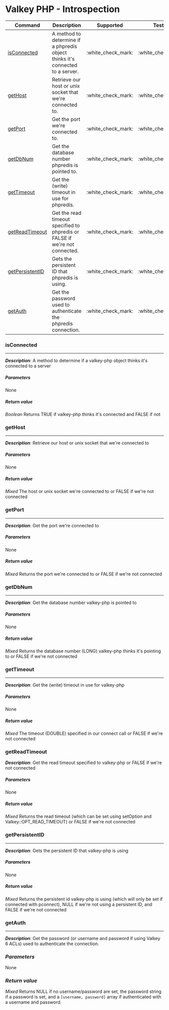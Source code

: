# Valkey PHP - Introspection

|Command                            |Description                                                                    |Supported  |Tested     |Class/Trait    |Method         |
|---                                |---                                                                            |:-:        |:-:        |---            |---            |
|[isConnected](#isConnected)        |A method to determine if a phpredis object thinks it's connected to a server.  |:white\_check\_mark:        |:white\_check\_mark:        |Introspection  |isConnected    |
|[getHost](#getHost)                |Retrieve our host or unix socket that we're connected to.                      |:white\_check\_mark:        |:white\_check\_mark:        |Introspection  |getHost        |
|[getPort](#getPort)                |Get the port we're connected to.                                               |:white\_check\_mark:        |:white\_check\_mark:        |Introspection  |getPort        |
|[getDbNum](#getDbNum)              |Get the database number phpredis is pointed to.                                |:white\_check\_mark:        |:white\_check\_mark:        |Introspection  |getDbNum       |
|[getTimeout](#getTimeout)          |Get the (write) timeout in use for phpredis.                                   |:white\_check\_mark:        |:white\_check\_mark:        |Introspection  |getTimeout     |
|[getReadTimeout](#getReadTimeout)  |Get the read timeout specified to phpredis or FALSE if we're not connected.    |:white\_check\_mark:        |:white\_check\_mark:        |Introspection  |getReadTimeout |
|[getPersistentID](#getPersistentID)|Gets the persistent ID that phpredis is using.                                 |:white\_check\_mark:        |:white\_check\_mark:        |Introspection  |getPersistentID|
|[getAuth](#getAuth)                |Get the password used to authenticate the phpredis connection.                 |:white\_check\_mark:        |:white\_check\_mark:        |Introspection| getAuth         |

### isConnected
-----
_**Description**_:  A method to determine if a valkey-php object thinks it's connected to a server

##### *Parameters*
None

##### *Return value*
*Boolean* Returns TRUE if valkey-php thinks it's connected and FALSE if not

### getHost
-----
_**Description**_:  Retrieve our host or unix socket that we're connected to

##### *Parameters*
None

##### *Return value*
*Mixed* The host or unix socket we're connected to or FALSE if we're not connected


### getPort
-----
_**Description**_:  Get the port we're connected to

##### *Parameters*
None

##### *Return value*
*Mixed* Returns the port we're connected to or FALSE if we're not connected

### getDbNum
-----
_**Description**_:  Get the database number valkey-php is pointed to

##### *Parameters*
None

##### *Return value*
*Mixed* Returns the database number (LONG) valkey-php thinks it's pointing to or FALSE if we're not connected

### getTimeout
-----
_**Description**_:  Get the (write) timeout in use for valkey-php

##### *Parameters*
None

##### *Return value*
*Mixed* The timeout (DOUBLE) specified in our connect call or FALSE if we're not connected

### getReadTimeout
_**Description**_:  Get the read timeout specified to valkey-php or FALSE if we're not connected

##### *Parameters*
None

##### *Return value*
*Mixed*  Returns the read timeout (which can be set using setOption and Valkey::OPT_READ_TIMEOUT) or FALSE if we're not connected

### getPersistentID
-----
_**Description**_:  Gets the persistent ID that valkey-php is using

##### *Parameters*
None

##### *Return value*
*Mixed* Returns the persistent id valkey-php is using (which will only be set if connected with pconnect), NULL if we're not
using a persistent ID, and FALSE if we're not connected

### getAuth
-----
_**Description**_:  Get the password (or username and password if using Valkey 6 ACLs) used to authenticate the connection.

### *Parameters*
None

### *Return value*
*Mixed*  Returns NULL if no username/password are set, the password string if a password is set, and a `[username, password]` array if authenticated with a username and password.
